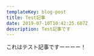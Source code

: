```yaml
---
templateKey: blog-post
title: Test記事
date: 2019-07-10T10:42:25.607Z
description: Test記事です
---
```

これはテスト記事ですーーーー！
